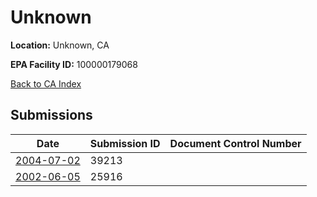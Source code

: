 # Unknown

**Location:** Unknown, CA

**EPA Facility ID:** 100000179068

[Back to CA Index](../../index.md)

## Submissions

| Date | Submission ID | Document Control Number |
|------|--------------|-------------------------|
| [2004-07-02](submissions/39213.md) | 39213 |  |
| [2002-06-05](submissions/25916.md) | 25916 |  |
